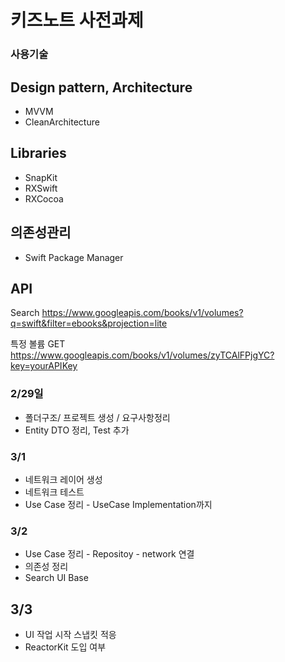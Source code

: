 # 키즈노트 사전과제

### 사용기술
## Design pattern, Architecture
- MVVM
- CleanArchitecture

## Libraries
- SnapKit
- RXSwift
- RXCocoa

## 의존성관리
- Swift Package Manager




## API
Search
https://www.googleapis.com/books/v1/volumes?q=swift&filter=ebooks&projection=lite

특정 볼륨
GET https://www.googleapis.com/books/v1/volumes/zyTCAlFPjgYC?key=yourAPIKey


### 2/29일
- 폴더구조/ 프로젝트 생성 / 요구사항정리
- Entity DTO 정리, Test 추가

### 3/1 
- 네트워크 레이어 생성
- 네트워크 테스트
- Use Case 정리 - UseCase Implementation까지

### 3/2
- Use Case 정리 - Repositoy - network 연결
- 의존성 정리
- Search UI Base 

## 3/3
- UI 작업 시작 스냅킷 적응
- ReactorKit 도입 여부

###
